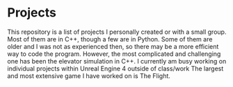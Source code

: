 # Projects
This repository is a list of projects I personally created or with a small group. Most of them are in C++, though a few are in Python. 
Some of them are older and I was not as experienced then, so there may be a more efficient way to code the program.
However, the most complicated and challenging one has been the elevator simulation in C++.
I currently am busy working on individual projects within Unreal Engine 4 outside of class/work
The largest and most extensive game I have worked on is The Flight.

